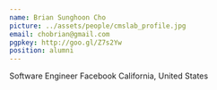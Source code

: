 ```yaml
---
name: Brian Sunghoon Cho
picture: ../assets/people/cmslab_profile.jpg
email: chobrian@gmail.com 
pgpkey: http://goo.gl/Z7s2Yw
position: alumni
---
```

Software Engineer
Facebook
California, United States
